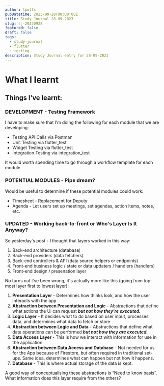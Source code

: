 ```yaml
---
author: tpotts
pubDatetime: 2023-09-28T00:00:00Z
title: Study Journal 28-09-2023
slug: sj-20230928
featured: false
draft: false
tags:
  - study-journal
  - flutter
  - testing
description: Study Journal entry for 28-09-2023
---
```


# What I learnt

## Things I've learnt:

### DEVELOPMENT - Testing Framework

I have to make sure that I'm doing the following for each module that we are developing:

- Testing API Calls via Postman
- Unit Testing via flutter_test
- Widget Testing via flutter_test
- Integration Testing via integration_test

It would worth spending time to go through a workflow template for each module.

### POTENTIAL MODULES - Pipe dream?

Would be useful to determine if these potential modules could work:

- Timesheet - Replacement for Deputy
- Agenda - Let users set up meetings, set agendas, action items, notes, etc.

### UPDATED - Working back-to-front or Who's Layer Is It Anyway?

So yesterday's post - I thought that layers worked in this way:

1.  Back-end architecture (database)
2.  Back-end providers (data fetchers)
3.  Back-end controllers & API (data source helpers or endpoints)
4.  Front-end business logic / state or data updaters / handlers (handlers)
5.  Front-end design / presenation layer

No turns out I've been wrong, it's actually more like this (going from top-most layer first to lowest layer):

1.  **Presentation Layer** - Determines how thinks look, and how the user interacts with the app
2.  **Abstraction between Presentation and Logic** - Abstractions that define what actions the UI can request _**but not how they're executed.**_
3.  **Logic Layer** - It decides what to do based on user input, processes data, and determines what data to fetch or store
4.  **Abstraction between Logic and Data** - Abstractions that define what data operations can be performed _**but not how they are executed.**_
5.  **Data Access Layer** \- This is how we interact with information for use in the application
6.  **Abstraction between Data Access and Database** - Not needed for us for the App because of Firestore, but often required in traditional set-ups. Same idea, determines what can happen but not how it happens.
7.  **Database** \- This is where actual storage of the data is kept.

A good way of conceptualising these abstractions is “Need to know basis”. What information does this layer require from the others?
